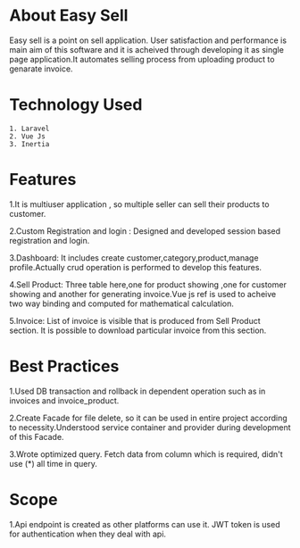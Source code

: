 
# About Easy Sell

Easy sell is a point on sell application. User satisfaction and performance is main aim of this software and it is acheived through developing it as single page application.It automates selling process from uploading product to genarate invoice.

# Technology Used

    1. Laravel
    2. Vue Js
    3. Inertia

# Features
   1.It is multiuser application , so multiple seller can sell their products to customer.

   2.Custom Registration and login : Designed and developed session based registration and login.

   3.Dashboard: It includes create customer,category,product,manage profile.Actually crud operation is performed to develop this features.

   4.Sell Product: Three table here,one for product showing ,one for customer showing and another for generating invoice.Vue js ref is used to acheive two way binding and computed for mathematical calculation.

5.Invoice: List of invoice is visible that is produced from Sell Product section.   It is possible to download particular invoice from this section.

# Best Practices
  1.Used DB transaction and rollback in dependent operation such as in invoices and invoice_product.

  2.Create Facade for file delete, so it can be used in entire project according to necessity.Understood service container and provider during development of this Facade.

  3.Wrote optimized query. Fetch data from column which is required, didn't use (*) all time in query.

# Scope
1.Api endpoint is created as other platforms can use it. JWT token is used for authentication when they deal with api.
   